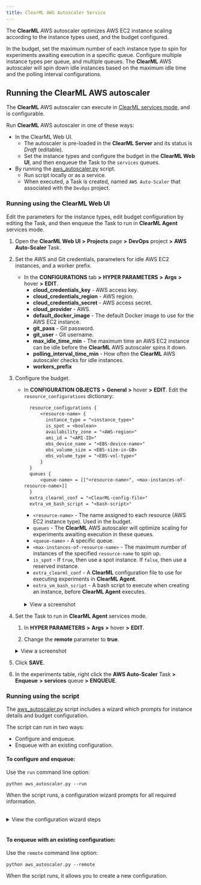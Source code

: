 ```yaml
---
title: ClearML AWS Autoscaler Service
---
```


The **ClearML** AWS autoscaler optimizes AWS EC2 instance scaling according to the instance types used, and the 
budget configured. 

In the budget, set the maximum number of each instance type to spin for experiments awaiting execution in a specific queue. 
Configure multiple instance types per queue, and multiple queues. The **ClearML** AWS 
autoscaler will spin down idle instances based on the maximum idle time and the polling interval configurations. 

## Running the ClearML AWS autoscaler
The **ClearML** AWS autoscaler can execute in [ClearML services mode](../../clearml_agent.md#services-mode), 
and is configurable. 

Run **ClearML** AWS autoscaler in one of these ways:
 
* In the ClearML Web UI.
  * The autoscaler is pre-loaded in the **ClearML Server** and its status is *Draft* (editable).
  * Set the instance types and configure the budget in the **ClearML Web UI**, and then enqueue the Task to the `services` queues.
* By running the  [aws_autoscaler.py](https://github.com/allegroai/clearml/blob/master/examples/services/aws-autoscaler/aws_autoscaler.py) 
  script.
  * Run script locally or as a service.
  * When executed, a Task is created, named `AWS Auto-Scaler` that associated with the `DevOps` project.

### Running using the ClearML Web UI

Edit the parameters for the instance types, edit budget configuration by editing the Task, and then enqueue the Task to 
run in **ClearML Agent** services mode.

1. Open the **ClearML Web UI** **>** **Projects** page **>** **DevOps** project **>** **AWS Auto-Scaler** Task.
1. Set the AWS and Git credentials, parameters for idle AWS EC2 instances, and a worker prefix.
    * In the **CONFIGURATIONS** tab **>** **HYPER PARAMETERS** **>** **Args** **>** hover **>** **EDIT**. 
        * **cloud_credentials_key** - AWS access key.  
        * **cloud_credentials_region** - AWS region.
        * **cloud_credentials_secret** - AWS access secret.
        * **cloud_provider** - AWS.
        * **default_docker_image** - The default Docker image to use for the AWS EC2 instance. 
        * **git_pass** - Git password.
        * **git_user** - Git username.
        * **max_idle_time_min** - The maximum time an AWS EC2 instance can be idle before the **ClearML** AWS autoscaler spins it down.
        * **polling_interval_time_min** - How often the **ClearML** AWS autoscaler checks for idle instances.
        * **workers_prefix**
        
1. Configure the budget.
    * In **CONFIGURATION OBJECTS** **>** **General** **>** hover **>** **EDIT**. Edit the `resource_configurations` dictionary:
        
            resource_configurations {
                <resource-name> {
                  instance_type = "<instance_type>"
                  is_spot = <boolean>
                  availability_zone = "<AWS-region>"
                  ami_id = "<AMI-ID>"
                  ebs_device_name = "<EBS-device-name>"
                  ebs_volume_size = <EBS-size-in-GB>
                  ebs_volume_type = "<EBS-vol-type>"
                }
            }
            queues {
                <queue-name> = [["<resource-name>", <max-instances-of-resource-name>]]
            }
            extra_clearml_conf = "<ClearML-config-file>"
            extra_vm_bash_script = "<bash-script>"
        
        * `<resource-name>` - The name assigned to each resource (AWS EC2 instance type). Used in the budget.
        * `queues` - The **ClearML** AWS autoscaler will optimize scaling for experiments awaiting execution in these queues.
        * `<queue-name>` - A specific queue.
        * `<max-instances-of-resource-name>` - The maximum number of instances of the specified `resource-name` to spin up.
        * `is_spot` - If `true`, then use a spot instance. If `false`, then use a reserved instance.
        * `extra_clearml_conf` - A **ClearML** configuration file to use for executing experiments in **ClearML Agent**.
        * `extra_vm_bash_script` - A bash script to execute when creating an instance, before **ClearML Agent** executes.
      
      <br/>

      <details className="cml-expansion-panel screenshot">
      <summary className="cml-expansion-panel-summary">View a screenshot</summary>
      <div className="cml-expansion-panel-content">

      ![image](../../img/webapp_aws_autoscaler_05.png)

      </div>
      </details>

   
1. Set the Task to run in **ClearML Agent** services mode.

    1. In **HYPER PARAMETERS** **>** **Args** **>** hover **>** **EDIT**.
     
    1. Change the **remote** parameter to **true**.
   
      <details className="cml-expansion-panel screenshot">
      <summary className="cml-expansion-panel-summary">View a screenshot</summary>
      <div className="cml-expansion-panel-content">

      ![image](../../img/webapp_aws_autoscaler_02.png)

      </div>
      </details>

    
1. Click **SAVE**.

1. In the experiments table, right click the **AWS Auto-Scaler** Task **>** **Enqueue** **>** **services** queue **>**  **ENQUEUE**.
            
### Running using the script

The [aws_autoscaler.py](https://github.com/allegroai/clearml/blob/master/examples/services/aws-autoscaler/aws_autoscaler.py) 
script includes a wizard which prompts for instance details and budget configuration. 

The script can run in two ways:

* Configure and enqueue.
* Enqueue with an existing configuration.

#### To configure and enqueue:

Use the `run` command line option:

    python aws_autoscaler.py --run

   When the script runs, a configuration wizard prompts for all required information.

<br/>
<details className="cml-expansion-panel configuration">
<summary className="cml-expansion-panel-summary">View the configuration wizard steps</summary>
<div className="cml-expansion-panel-content">

1. The setup wizard begins. Enter the AWS credentials and AWS region name.

      ```console
      AWS Autoscaler setup wizard
      ---------------------------
      Follow the wizard to configure your AWS auto-scaler service.
      Once completed, you will be able to view and change the configuration in the clearml-server web UI.
      It means there is no need to worry about typos or mistakes :)
   
      Enter AWS Access Key ID : 
      Enter AWS Secret Access Key : 
      Enter AWS region name [us-east-1b]:
      ```
   
1. Enter Git credentials. These are required by **ClearML Agent** to set up a Task execution environment in an AWS EC2 instance.
  
      ```console
      GIT credentials:
      Enter GIT username for repository cloning (leave blank for SSH key authentication): []
      Enter password for user '&lt;username>':
      ```
   
   The wizard reports the Git credentials it will use.

      ```console
      Git repository cloning will be using user=*************** password=***********
      ```

1. Enter the default Docker image and parameters to use.
        
      ```console 
      Enter default docker image/parameters to use [nvidia/cuda:10.1-runtime-ubuntu18.04]:
      ```

1. For each AWS EC2 instance type that will be used in the budget, do the following:
   * Choose the instance type
   * Choose whether to use spot instances 
   * Select an AMI 
   * Define the Amazon EBS volume 
     
   Select as many instance types as needed.

      ```console
      Configure the machine types for the auto-scaler:
      ------------------------------------------------
      Select Amazon instance type ['g4dn.4xlarge']:
      Use spot instances? [y/N]: y
      Select availability zone ['us-east-1b']:
      Select the Amazon Machine Image id ['ami-07c95cafbb788face']:
      Enter the Amazon EBS device ['/dev/xvda']:
      Enter the Amazon EBS volume size (in GiB) [100]:
      Enter the Amazon EBS volume type ['gp2']:
      ```
    
   Name the instance type that was configured. Later in the configuration, use this name to create the budget.
   
      ```console
      Select a name for this instance type (used in the budget section) For example 'aws4gpu':
      ```
   
   The wizard prompts whether to select another instance type.
      
      ```console
      Define another instance type? [y/N]:
      ```
   
1. Before **ClearML Agent** executes, enter any bash script to run on newly created instances. 

      ```console
      Enter any pre-execution bash script to be executed on the newly created instances []:
      ```

1. Configure the AWS autoscaler budget. For each queue that will be used in the budget, select the queue and the maximum 
   number of each instance type, which the **ClearML** AWS autoscaler can spin up to execute experiments awaiting execution 
   in that queue.
 
      ```console 
      Define the machines budget:
      -----------------------------
        
      Select a queue name (for example: 'aws_4gpu_machines') : 
      Select a instance type to attach to the queue ['aws-g4dn.xlarge', 'aws-g4dn.8xlarge', 'aws-g4dn.16xlarge']:
      Enter maximum number of 'aws-g4dn.xlarge' instances to spin simultaneously (example: 3) :         
      ```
   
1. If needed, add another instance type to the same queue. The previous step repeats.

      ```console
      Do you wish to add another instance type to queue? [y/N]:         
      ```
   
1. The **ClearML** AWS autoscalar polls instances, and if instances have been idle for the maximum idle time that was specified, 
   the autoscaler spins them down.

      ```console
      Enter maximum idle time for the auto-scaler to spin down an instance (in minutes) [15]:
      Enter instances polling interval for the auto-scaler (in minutes) [5]:
      ```


The configuration is complete. **ClearML** initializes the Task `AWS Auto-Scaler`, the service begins, and the script 
prints a hyperlink to the Task's log.
        
```console
CLEARML Task: created new task id=d0ee5309a9a3471d8802f2561da60dfa
CLEARML Monitor: GPU monitoring failed getting GPU reading, switching off GPU monitoring
CLEARML results page: https://app.clearml-master.hosted.allegro.ai/projects/142a598b5d234bebb37a57d692f5689f/experiments/d0ee5309a9a3471d8802f2561da60dfa/output/log
Running AWS auto-scaler as a service
Execution log https://app.clearml-master.hosted.allegro.ai/projects/142a598b5d234bebb37a57d692f5689f/experiments/d0ee5309a9a3471d8802f2561da60dfa/output/log    
```


</div></details>
   
<br/>

#### To enqueue with an existing configuration:

Use the `remote` command line option:

    python aws_autoscaler.py --remote

   When the script runs, it allows you to create a new configuration.
